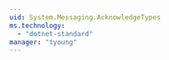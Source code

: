 ```yaml
---
uid: System.Messaging.AcknowledgeTypes
ms.technology: 
  - "dotnet-standard"
manager: "tyoung"
---
```

